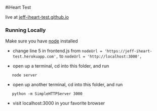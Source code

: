 
#iHeart Test

live at [jeff-iheart-test.github.io](https://jeff-iheart-test.github.io)

### Running Locally

Make sure you have [node](http://nodejs.org/) installed

- change line 5 in frontend.js from
      `nodeUrl = 'https://jeff-iheart-test.herokuapp.com',`
       to
      `nodeUrl = 'http://localhost:3000',`

- open up a terminal, cd into this folder, and run
```
   node server
```

- open up another terminal, cd into this folder, and run
```
   python -m SimpleHTTPServer 3000
```

- visit localhost:3000 in your favorite browser
